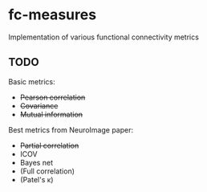 # fc-measures

Implementation of various functional connectivity metrics

## TODO

Basic metrics:

- ~~Pearson correlation~~
- ~~Covariance~~
- ~~Mutual information~~

Best metrics from NeuroImage paper:

- ~~Partial correlation~~
- ICOV
- Bayes net
- (Full correlation)
- (Patel's κ)

